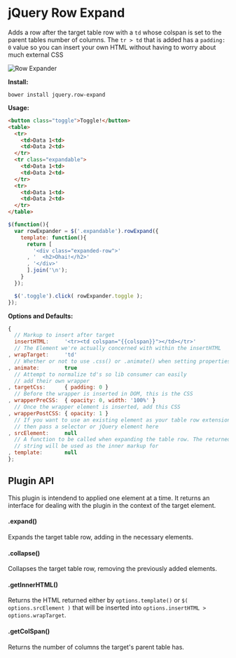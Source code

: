 # jQuery Row Expand

Adds a row after the target table row with a `td` whose colspan is set to the parent tables number of columns. The `tr > td` that is added has a `padding: 0` value so you can insert your own HTML without having to worry about much external CSS

![Row Expander](http://storage.j0.hn/row-expander.gif)

__Install:__

```
bower install jquery.row-expand
```

__Usage:__

```html
<button class="toggle">Toggle!</button>
<table>
  <tr>
    <td>Data 1<td>
    <td>Data 2<td>
  </tr>
  <tr class="expandable">
    <td>Data 1<td>
    <td>Data 2<td>
  </tr>
  <tr>
    <td>Data 1<td>
    <td>Data 2<td>
  </tr>
</table>
```

```javascript
$(function(){
  var rowExpander = $('.expandable').rowExpand({
    template: function(){
      return [
        '<div class="expanded-row">'
      , '  <h2>Ohai!</h2>'
      , '</div>'
      ].join('\n');
    }
  });

  $('.toggle').click( rowExpander.toggle );
});
```

__Options and Defaults:__

```javascript
{
  // Markup to insert after target
  insertHTML:     '<tr><td colspan="{{colspan}}"></td></tr>'
  // The Element we're actually concerned with within the insertHTML
, wrapTarget:     'td'
  // Whether or not to use .css() or .animate() when setting properties
, animate:        true
  // Attempt to normalize td's so lib consumer can easily
  // add their own wrapper
, targetCss:      { padding: 0 }
  // Before the wrapper is inserted in DOM, this is the CSS
, wrapperPreCSS:  { opacity: 0, width: '100%' }
  // Once the wrapper element is inserted, add this CSS
, wrapperPostCSS: { opacity: 1 }
  // If you want to use an existing element as your table row extension,
  // then pass a selector or jQuery element here
, srcElement:     null
  // A function to be called when expanding the table row. The returned
  // string will be used as the inner markup for
, template:       null
};
```

## Plugin API

This plugin is intendend to applied one element at a time. It returns an interface for dealing with the plugin in the context of the target element.

#### .expand()

Expands the target table row, adding in the necessary elements.

#### .collapse()

Collapses the target table row, removing the previously added elements.

#### .getInnerHTML()

Returns the HTML returned either by `options.template()` or `$( options.srcElement )` that will be inserted into `options.insertHTML > options.wrapTarget`.

#### .getColSpan()

Returns the number of columns the target's parent table has.